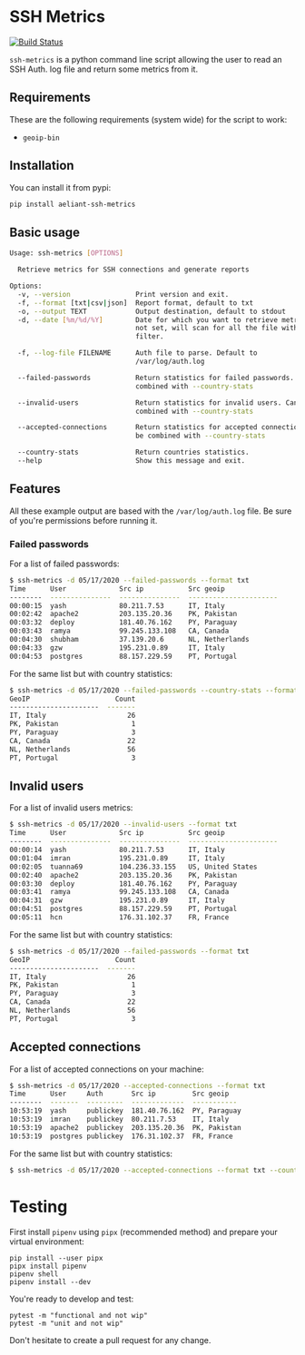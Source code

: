 # SSH Metrics
[![Build Status](https://travis-ci.com/aeliant/ssh-metrics.svg?branch=master)](https://travis-ci.com/aeliant/ssh-metrics)

`ssh-metrics` is a python command line script allowing the user to read an SSH Auth. log file and return some metrics from it.

## Requirements
These are the following requirements (system wide) for the script to work:
*  `geoip-bin`

## Installation
You can install it from pypi:
```bash
pip install aeliant-ssh-metrics
```

## Basic usage
```bash
Usage: ssh-metrics [OPTIONS]

  Retrieve metrics for SSH connections and generate reports

Options:
  -v, --version                Print version and exit.
  -f, --format [txt|csv|json]  Report format, default to txt
  -o, --output TEXT            Output destination, default to stdout
  -d, --date [%m/%d/%Y]        Date for which you want to retrieve metrics. If
                               not set, will scan for all the file without
                               filter.

  -f, --log-file FILENAME      Auth file to parse. Default to
                               /var/log/auth.log

  --failed-passwords           Return statistics for failed passwords. Can be
                               combined with --country-stats

  --invalid-users              Return statistics for invalid users. Can be
                               combined with --country-stats

  --accepted-connections       Return statistics for accepted connections. Can
                               be combined with --country-stats

  --country-stats              Return countries statistics.
  --help                       Show this message and exit.
```

## Features
All these example output are based with the `/var/log/auth.log` file.
Be sure of you're permissions before running it.

### Failed passwords
For a list of failed passwords:
```bash
$ ssh-metrics -d 05/17/2020 --failed-passwords --format txt
Time      User             Src ip           Src geoip
--------  ---------------  ---------------  ----------------------
00:00:15  yash             80.211.7.53      IT, Italy
00:02:42  apache2          203.135.20.36    PK, Pakistan
00:03:32  deploy           181.40.76.162    PY, Paraguay
00:03:43  ramya            99.245.133.108   CA, Canada
00:04:30  shubham          37.139.20.6      NL, Netherlands
00:04:33  gzw              195.231.0.89     IT, Italy
00:04:53  postgres         88.157.229.59    PT, Portugal
```

For the same list but with country statistics:
```bash
$ ssh-metrics -d 05/17/2020 --failed-passwords --country-stats --format txt
GeoIP                     Count
----------------------  -------
IT, Italy                    26
PK, Pakistan                  1
PY, Paraguay                  3
CA, Canada                   22
NL, Netherlands              56
PT, Portugal                  3
```

## Invalid users
For a list of invalid users metrics:
```bash
$ ssh-metrics -d 05/17/2020 --invalid-users --format txt
Time      User             Src ip           Src geoip
--------  ---------------  ---------------  ----------------------
00:00:14  yash             80.211.7.53      IT, Italy
00:01:04  imran            195.231.0.89     IT, Italy
00:02:05  tuanna69         104.236.33.155   US, United States
00:02:40  apache2          203.135.20.36    PK, Pakistan
00:03:30  deploy           181.40.76.162    PY, Paraguay
00:03:41  ramya            99.245.133.108   CA, Canada
00:04:31  gzw              195.231.0.89     IT, Italy
00:04:51  postgres         88.157.229.59    PT, Portugal
00:05:11  hcn              176.31.102.37    FR, France
```

For the same list but with country statistics:
```bash
$ ssh-metrics -d 05/17/2020 --failed-passwords --format txt
GeoIP                     Count
----------------------  -------
IT, Italy                    26
PK, Pakistan                  1
PY, Paraguay                  3
CA, Canada                   22
NL, Netherlands              56
PT, Portugal                  3
```

## Accepted connections
For a list of accepted connections on your machine:
```bash
$ ssh-metrics -d 05/17/2020 --accepted-connections --format txt
Time      User     Auth       Src ip         Src geoip
--------  -------  ---------  -------------  -----------
10:53:19  yash     publickey  181.40.76.162  PY, Paraguay
10:53:19  imran    publickey  80.211.7.53    IT, Italy
10:53:19  apache2  publickey  203.135.20.36  PK, Pakistan
10:53:19  postgres publickey  176.31.102.37  FR, France
```

For the same list but with country statistics:
```bash
$ ssh-metrics -d 05/17/2020 --accepted-connections --format txt --country-stats

```
# Testing
First install `pipenv` using `pipx` (recommended method) and prepare your virtual environment:

    pip install --user pipx
    pipx install pipenv
    pipenv shell
    pipenv install --dev
  
You're ready to develop and test:

    pytest -m "functional and not wip"
    pytest -m "unit and not wip"

Don't hesitate to create a pull request for any change.